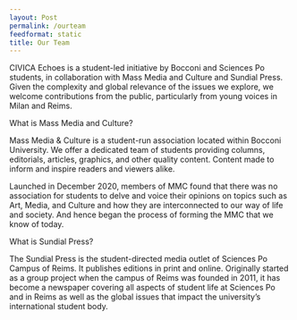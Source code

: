 ```yaml
---
layout: Post
permalink: /ourteam
feedformat: static
title: Our Team
---
```



CIVICA Echoes is a student-led initiative by Bocconi and Sciences Po students, in collaboration with Mass Media and Culture and Sundial Press. Given the complexity and global relevance of the issues we explore, we welcome contributions from the public, particularly from young voices in Milan and Reims.

What is Mass Media and Culture?

Mass Media & Culture is a student-run association located within Bocconi University. We offer a dedicated team of students providing columns, editorials, articles, graphics, and other quality content. Content made to inform and inspire readers and viewers alike.

Launched in December 2020, members of MMC found that there was no association for students to delve and voice their opinions on topics such as Art, Media, and Culture and how they are interconnected to our way of life and society. And hence began the process of forming the MMC that we know of today. 

What is Sundial Press?

The Sundial Press is the student-directed media outlet of Sciences Po Campus of Reims. It publishes editions in print and online. Originally started as a group project when the campus of Reims was founded in 2011, it has become a newspaper covering all aspects of student life at Sciences Po and in Reims as well as the global issues that impact the university’s international student body.
